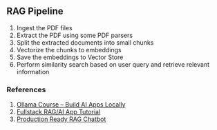 ## RAG Pipeline

1. Ingest the PDF files
2. Extract the PDF using some PDF parsers
3. Split the extracted documents into small chunks
4. Vectorize the chunks to embeddings
5. Save the embeddings to Vector Store
6. Perform similarity search based on user query and retrieve relevant information

### References
1. [Ollama Course – Build AI Apps Locally](https://youtu.be/GWB9ApTPTv4?si=cIE4VJRbhhv1wjSB)
2. [Fullstack RAG/AI App Tutorial](https://www.youtube.com/watch?v=tcqEUSNCn8I&list=PLZJBfja3V3RsJKB6Gaxu2L-TFLOg4kJgt)
3. [Production Ready RAG Chatbot](https://youtu.be/38aMTXY2usU?si=9FhMFyIYHMvEfF_S)
